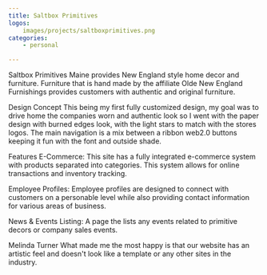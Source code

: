 ```yaml
---
title: Saltbox Primitives
logos:
    images/projects/saltboxprimitives.png
categories:
    - personal

---
```

Saltbox Primitives Maine provides New England style home decor and furniture. Furniture that is hand made by the affiliate Olde New England Furnishings provides customers with authentic and original furniture.

Design Concept
This being my first fully customized design, my goal was to drive home the companies worn and authentic look so I went with the paper design with burned edges look, with the light stars to match with the stores logos. The main navigation is a mix between a ribbon web2.0 buttons keeping it fun with the font and outside shade.

Features
E-Commerce: This site has a fully integrated e-commerce system with products separated into categories. This system allows for online transactions and inventory tracking.

Employee Profiles: Employee profiles are designed to connect with customers on a personable level while also providing contact information for various areas of business.

News & Events Listing: A page the lists any events related to primitive decors or company sales events.


Melinda Turner
What made me the most happy is that our website has an artistic feel and doesn't look like a template or any other sites in the industry.
